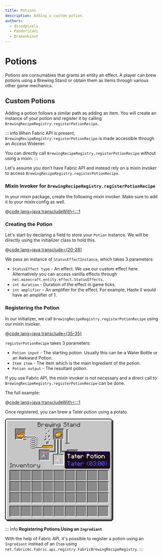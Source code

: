 ```yaml
---
title: Potions
description: Adding a custom potion.
authors:
  - dicedpixels
  - PandoricaVi
  - Drakonkinst
---
```


# Potions

Potions are consumables that grants an entity an effect. A player can brew potions using a Brewing Stand or obtain them
as items through various other game mechanics.

## Custom Potions

Adding a potion follows a similar path as adding an item. You will create an instance of your potion and register it by
calling `BrewingRecipeRegistry.registerPotionRecipe`.

::: info
When Fabric API is present, `BrewingRecipeRegistry.registerPotionRecipe` is made accessible through an Access Widener.

You can directly call `BrewingRecipeRegistry.registerPotionRecipe` without using a mixin.
:::

Let's assume you don't have Fabric API and instead rely on a mixin invoker to access
`BrewingRecipeRegistry.registerPotionRecipe`.

### Mixin Invoker for `BrewingRecipeRegistry.registerPotionRecipe`

In your mixin package, create the following mixin invoker. Make sure to add it to your mixin config as well.

@[code lang=java transcludeWith=:::1](@/reference/latest/src/main/java/com/example/docs/mixin/potion/BrewingRecipeRegistryInvoker.java)

### Creating the Potion

Let's start by declaring a field to store your `Potion` instance. We will be directly using the initializer class to
hold this.

@[code lang=java transclude={20-28}](@/reference/latest/src/main/java/com/example/docs/potion/FabricDocsReferencePotions.java)

We pass an instance of `StatusEffectInstance`, which takes 3 parameters:

* `StatusEffect type` - An effect. We use our custom effect here. Alternatively you can access vanilla effects
  through `net.minecraft.entity.effect.StatusEffects`.
* `int duration` - Duration of the effect in game ticks.
* `int amplifier` - An amplifier for the effect. For example, Haste II would have an amplifier of 1.

### Registering the Potion

In our initializer, we call `BrewingRecipeRegistry.registerPotionRecipe` using our mixin invoker.

@[code lang=java transclude={35-35}](@/reference/latest/src/main/java/com/example/docs/potion/FabricDocsReferencePotions.java)

`registerPotionRecipe` takes 3 parameters:

* `Potion input` - The starting potion. Usually this can be a Water Bottle or an Awkward Potion.
* `Item item` - The item which is the main ingredient of the potion.
* `Potion output` - The resultant potion.

If you use Fabric API, the mixin invoker is not necessary and a direct call
to `BrewingRecipeRegistry.registerPotionRecipe` can be done.

The full example:

@[code lang=java transcludeWith=:::1](@/reference/latest/src/main/java/com/example/docs/potion/FabricDocsReferencePotions.java)

Once registered, you can brew a Tater potion using a potato.

![Effect in player inventory](../assets/develop/tater-potion.png)

::: info
**Registering Potions Using an `Ingredient`**

With the help of Fabric API, it's possible to register a potion using an `Ingredient` instead of an `Item` using `
net.fabricmc.fabric.api.registry.FabricBrewingRecipeRegistry`.
:::